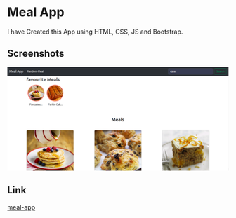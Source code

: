 
# Meal App

I have Created this App using HTML, CSS, JS and Bootstrap.




## Screenshots

![App Screenshot](/assets/ss.png)



## Link

[meal-app](https://mrcoolest.github.io/Meal-App.github.io/index.html)
